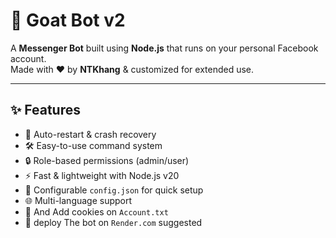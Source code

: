 # 🐐 Goat Bot v2

A **Messenger Bot** built using **Node.js** that runs on your personal Facebook account.  
Made with ❤️ by **NTKhang** & customized for extended use.

---

## ✨ Features

- 📌 Auto-restart & crash recovery  
- 🛠 Easy-to-use command system  
- 🔒 Role-based permissions (admin/user)  
- ⚡ Fast & lightweight with Node.js v20  
- 📝 Configurable `config.json` for quick setup  
- 🌐 Multi-language support
- 🙂 And Add cookies on `Account.txt`
- 🎀 deploy The bot on `Render.com` suggested
